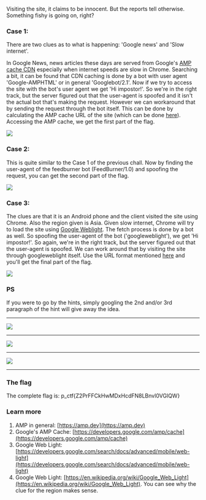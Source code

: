 Visiting the site, it claims to be innocent. But the reports tell otherwise. Something fishy is going on, right?

### Case 1:

There are two clues as to what is happening: 'Google news' and 'Slow internet'. 

In Google News, news articles these days are served from Google's [AMP cache CDN](https://developers.google.com/amp/cache) especially when internet speeds are slow in Chrome. Searching a bit, it can be found that CDN caching is done by a bot with user agent 'Google-AMPHTML' or in general 'Googlebot/2.1'. Now if we try to access the site with the bot's user agent we get 'Hi impostor!'. So we're in the right track, but the server figured out that the user-agent is spoofed and it isn't the actual bot that's making the request. However we can workaround that by sending the request through the bot itself. This can be done by calculating the AMP cache URL of the site (which can be done [here](https://amp.dev/documentation/guides-and-tutorials/learn/amp-caches-and-cors/amp-cache-urls/)). Accessing the AMP cache, we get the first part of the flag.

![](https://i.imgur.com/6EI4pVS.png)

### Case 2:

This is quite similar to the Case 1 of the previous chall. Now by finding the user-agent of the feedburner bot (FeedBurner/1.0) and spoofing the request, you can get the second part of the flag.

![](https://i.imgur.com/iTz3csY.png)

### Case 3:

The clues are that it is an Android phone and the client visited the site using Chrome. Also the region given is Asia. Given slow internet, Chrome will try to load the site using [Google Weblight](https://developers.google.com/search/docs/advanced/mobile/web-light). The fetch process is done by a bot as well. So spoofing the user-agent of the bot ('googleweblight'), we get 'Hi impostor!'. So again, we're in the right track, but the server figured out that the user-agent is spoofed. We can work around that by visiting the site through googleweblight itself. Use the URL format mentioned [here](https://developers.google.com/search/docs/advanced/mobile/web-light) and you'll get the final part of the flag.

![](https://i.imgur.com/LgqLW5C.png)

### PS
If you were to go by the hints, simply googling the 2nd and/or 3rd paragraph of the hint will give away the idea.
***
![](https://i.imgur.com/1W2Knf4.png)
***
![](https://i.imgur.com/ehs2JjS.png)
***
![](https://i.imgur.com/JMRs5Km.png)
***

### The flag
The complete flag is: p_ctf{Z2PrFFCkHwMDxHcdFN8LBnvl0VGlQW}


### Learn more
1. AMP in general: [https://amp.dev](https://amp.dev)
2. Google's AMP Cache: [https://developers.google.com/amp/cache](https://developers.google.com/amp/cache)
3. Google Web Light: [https://developers.google.com/search/docs/advanced/mobile/web-light](https://developers.google.com/search/docs/advanced/mobile/web-light)
4. Google Web Light: [https://en.wikipedia.org/wiki/Google_Web_Light](https://en.wikipedia.org/wiki/Google_Web_Light). You can see why the clue for the region makes sense.

